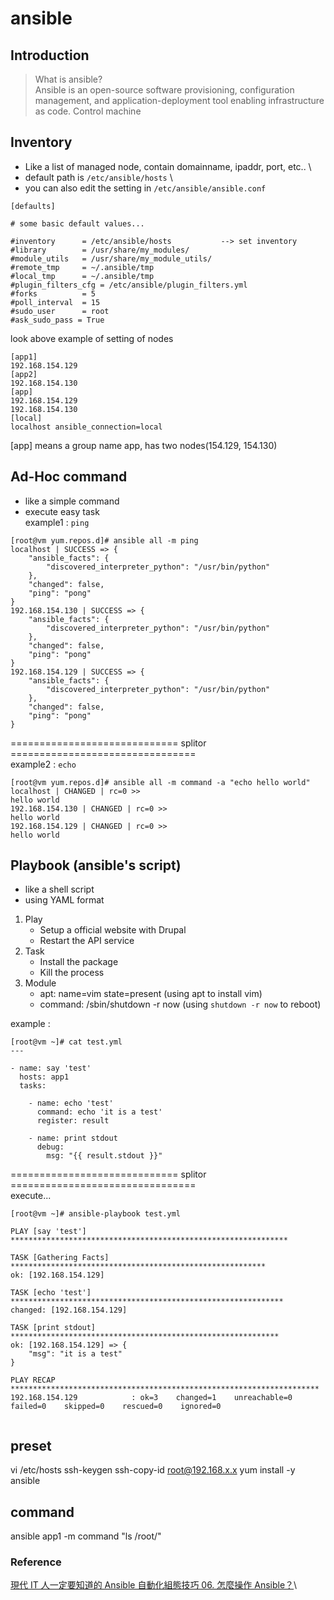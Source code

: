 # ansible

## Introduction
> What is ansible? \
Ansible is an open-source software provisioning, configuration management, and application-deployment tool enabling infrastructure as code.
Control machine
## Inventory
- Like a list of managed node, contain domainname, ipaddr, port, etc.. \
- default path is `/etc/ansible/hosts` \
- you can also edit the setting in `/etc/ansible/ansible.conf`
```
[defaults]

# some basic default values...

#inventory      = /etc/ansible/hosts           --> set inventory
#library        = /usr/share/my_modules/
#module_utils   = /usr/share/my_module_utils/
#remote_tmp     = ~/.ansible/tmp
#local_tmp      = ~/.ansible/tmp
#plugin_filters_cfg = /etc/ansible/plugin_filters.yml
#forks          = 5
#poll_interval  = 15
#sudo_user      = root
#ask_sudo_pass = True

```
look above example of setting of nodes
```
[app1]
192.168.154.129
[app2]
192.168.154.130
[app]
192.168.154.129
192.168.154.130
[local]
localhost ansible_connection=local

```
[app] means a group name app, has two nodes(154.129, 154.130)
## Ad-Hoc command
- like a simple command
- execute easy task \
example1 : `ping` 
```
[root@vm yum.repos.d]# ansible all -m ping
localhost | SUCCESS => {
    "ansible_facts": {
        "discovered_interpreter_python": "/usr/bin/python"
    },
    "changed": false,
    "ping": "pong"
}
192.168.154.130 | SUCCESS => {
    "ansible_facts": {
        "discovered_interpreter_python": "/usr/bin/python"
    },
    "changed": false,
    "ping": "pong"
}
192.168.154.129 | SUCCESS => {
    "ansible_facts": {
        "discovered_interpreter_python": "/usr/bin/python"
    },
    "changed": false,
    "ping": "pong"
}

```
============================= splitor ================================\
example2 : `echo`
```
[root@vm yum.repos.d]# ansible all -m command -a "echo hello world"
localhost | CHANGED | rc=0 >>
hello world
192.168.154.130 | CHANGED | rc=0 >>
hello world
192.168.154.129 | CHANGED | rc=0 >>
hello world
```

## Playbook (ansible's script)
- like a shell script
- using YAML format
1. Play
    * Setup a official website with Drupal
    * Restart the API service 
2. Task
    * Install the package
    * Kill the process  
3. Module
    * apt: name=vim state=present (using apt to install vim)
    * command: /sbin/shutdown -r now (using `shutdown -r now` to reboot)

example :
```
[root@vm ~]# cat test.yml
---

- name: say 'test'
  hosts: app1
  tasks:

    - name: echo 'test'
      command: echo 'it is a test'
      register: result

    - name: print stdout
      debug:
        msg: "{{ result.stdout }}"

```
============================= splitor ================================\
execute...
```
[root@vm ~]# ansible-playbook test.yml

PLAY [say 'test'] **************************************************************

TASK [Gathering Facts] *********************************************************
ok: [192.168.154.129]

TASK [echo 'test'] *************************************************************
changed: [192.168.154.129]

TASK [print stdout] ************************************************************
ok: [192.168.154.129] => {
    "msg": "it is a test"
}

PLAY RECAP *********************************************************************
192.168.154.129            : ok=3    changed=1    unreachable=0    failed=0    skipped=0    rescued=0    ignored=0


```
## preset
vi /etc/hosts
ssh-keygen
ssh-copy-id root@192.168.x.x
yum install -y ansible

## command 
ansible app1 -m command "ls /root/"

### Reference
[現代 IT 人一定要知道的 Ansible 自動化組態技巧 06. 怎麼操作 Ansible？](https://chusiang.gitbooks.io/automate-with-ansible/content/06.how-to-use-the-ansible.html)\
